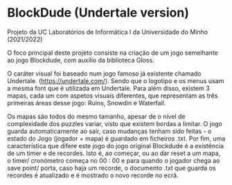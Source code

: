 # BlockDude (Undertale version)
Projeto da UC Laboratórios de Informática I da Universidade do Minho (2021/2022)

O foco principal deste projeto consiste na criação de um jogo semelhante ao jogo Blockdude, com auxílio da biblioteca Gloss.

O caráter visual foi baseado num jogo famoso já existente chamado Undertale. (https://undertale.com/).
Sendo que o logotipo e os menus usam a mesma font que é utilizada em Undertale.
Para além disso, existem 3 mapas, cada um com aspetos visuais diferentes, que representam as três primeiras áreas desse jogo:
Ruins, Snowdin e Waterfall.

Os mapas são todos do mesmo tamanho, apesar de o nível de complexidade dos puzzles variar, visto que existem bordas a limitar. 
O jogo guarda automaticamente ao sair, caso mudanças tenham sido feitas - o estado do Jogo (jogador + mapa) é guardado em ficheiros .txt.
Por fim, uma característica que difere este jogo do jogo original Blockdude é a existência de um timer e de recordes.
Isto é, ao começar, ou ao dar reset a um mapa, o timer/ cronómetro começa no 00 : 00 e para quando o jogador chega ao save point/
porta, caso haja um recorde, o documento .txt que guarda os recordes é atualizado e é mostrado o novo recorde no ecrã.

